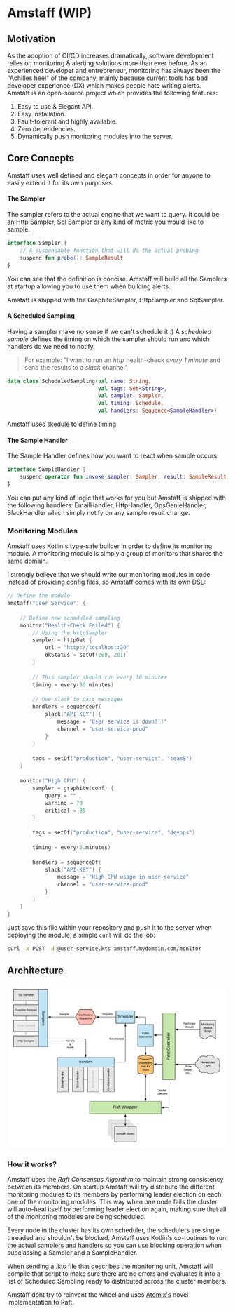 # Amstaff (WIP)

## Motivation
As the adoption of CI/CD increases dramatically, software development relies on monitoring & alerting solutions more than ever before. 
As an experienced developer and entrepreneur, monitoring has always been the "Achilles heel" of the company, mainly because current tools has bad developer experience (DX)
which makes people hate writing alerts.  
Amstaff is an open-source project which provides the following features:
1) Easy to use & Elegant API.
2) Easy installation.
3) Fault-tolerant and highly available.
4) Zero dependencies.
5) Dynamically push monitoring modules into the server.

## Core Concepts
Amstaff uses well defined and elegant concepts in order for anyone to easily extend it for its own purposes.

#### The Sampler
The sampler refers to the actual engine that we want to query. It could be an Http Sampler, Sql Sampler or any kind of metric you would like to sample.
```kotlin
interface Sampler {
    // A suspendable function that will do the actual probing
    suspend fun probe(): SampleResult
}
```

You can see that the definition is concise. Amstaff will build all the Samplers at startup allowing you to use them when building alerts.

Amstaff is shipped with the GraphiteSampler, HttpSampler and SqlSampler.

#### A Scheduled Sampling
Having a sampler make no sense if we can't schedule it :)
A *scheduled sample* defines the timing on which the sampler should run and which handlers do we need to notify.

> For example: "I want to run an *http* health-check *every 1 minute* and send the results to a *slack* channel"
 
```kotlin
data class ScheduledSampling(val name: String,
                             val tags: Set<String>,
                             val sampler: Sampler,
                             val timing: Schedule,
                             val handlers: Sequence<SampleHandler>)
```

Amstaff uses [skedule](https://github.com/shyiko/skedule) to define timing. 

#### The Sample Handler
The Sample Handler defines how you want to react when sample occurs:
```kotlin
interface SampleHandler {
    suspend operator fun invoke(sampler: Sampler, result: SampleResult): SampleStatus
}
```

You can put any kind of logic that works for you but Amstaff is shipped with the following handlers: EmailHandler, HttpHandler, OpsGenieHandler, SlackHandler which simply notify on any sample result change.


### Monitoring Modules
Amstaff uses Kotlin's type-safe builder in order to define its monitoring module.
A monitoring module is simply a group of monitors that shares the same domain.

I strongly believe that we should write our monitoring modules in code instead of providing config files, so Amstaff comes with its own DSL:

```kotlin
// Define the module
amstaff("User Service") {

    // Define new scheduled sampling
    monitor("Health-Check Failed") {
        // Using the HttpSampler
        sampler = httpGet {
            url = "http://localhost:20"
            okStatus = setOf(200, 201)
        }
        
        // This sampler should run every 30 minutes
        timing = every(30.minutes)     

        // Use slack to pass messages
        handlers = sequenceOf(
            slack("API-KEY") {
                message = "User service is down!!!"
                channel = "user-service-prod"
            }
        )
        
        tags = setOf("production", "user-service", "team8")
    }

    monitor("High CPU") {
        sampler = graphite(conf) {
            query = ""
            warning = 70
            critical = 85
        }

        tags = setOf("production", "user-service", "devops")

        timing = every(5.minutes)

        handlers = sequenceOf(
            slack("API-KEY") {
                message = "High CPU usage in user-service"
                channel = "user-service-prod"
            }
        )
    }
}
```

Just save this file within your repository and push it to the server when deploying the module, a simple `curl` will do the job:
```bash
curl -x POST -d @user-service.kts amstaff.mydomain.com/monitor
```

## Architecture
![](docs/overview.png)

### How it works?
Amstaff uses the *Raft Consensus Algorithm* to maintain strong consistency between its members. On startup Amstaff will try distribute the different monitoring modules to its members by performing leader election on each one of the monitoring modules. This way when one node fails the cluster will auto-heal itself by performing leader election again, making sure that all of the monitoring modules are being scheduled.

Every node in the cluster has its own scheduler, the schedulers are single threaded and shouldn't be blocked. Amstaff uses Kotlin's co-routines to run the actual samplers and handlers so you can use blocking operation when subclassing a Sampler and a SampleHandler.

When sending a .kts file that describes the monitoring unit, Amstaff will compile that script to make sure there are no errors and evaluates it into a list of Scheduled Sampling ready to distributed across the cluster members.

Amstaff dont try to reinvent the wheel and uses [Atomix's](http://atomix.io) novel implementation to Raft.